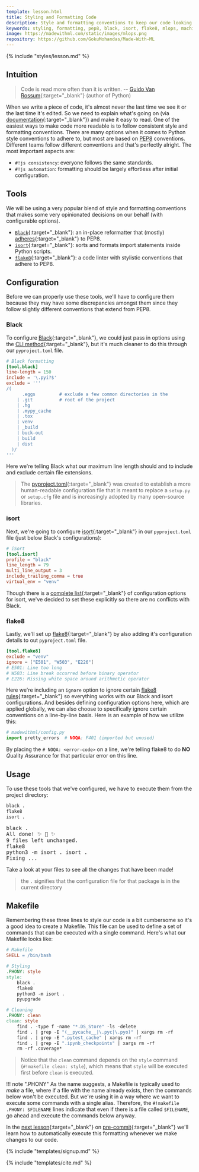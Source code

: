 ```yaml
---
template: lesson.html
title: Styling and Formatting Code
description: Style and formatting conventions to keep our code looking consistent.
keywords: styling, formatting, pep8, black, isort, flake8, mlops, machine learning
image: https://madewithml.com/static/images/mlops.png
repository: https://github.com/GokuMohandas/Made-With-ML
---
```


{% include "styles/lesson.md" %}

## Intuition

> Code is read more often than it is written. -- [Guido Van Rossum](https://en.wikipedia.org/wiki/Guido_van_Rossum){:target="_blank"} (author of Python)

When we write a piece of code, it's almost never the last time we see it or the last time it's edited. So we need to explain what's going on (via [documentation](documentation.md){:target="_blank"}) and make it easy to read. One of the easiest ways to make code more readable is to follow consistent style and formatting conventions. There are many options when it comes to Python style conventions to adhere to, but most are based on [PEP8](https://www.python.org/dev/peps/pep-0008/) conventions. Different teams follow different conventions and that's perfectly alright. The most important aspects are:

- `#!js consistency`: everyone follows the same standards.
- `#!js automation`: formatting should be largely effortless after initial configuration.

## Tools

We will be using a very popular blend of style and formatting conventions that makes some very opinionated decisions on our behalf (with configurable options).

- [`Black`](https://black.readthedocs.io/en/stable/){:target="_blank"}: an in-place reformatter that (mostly) [adheres](https://black.readthedocs.io/en/stable/the_black_code_style/current_style.html){:target="_blank"} to PEP8.
- [`isort`](https://pycqa.github.io/isort/){:target="_blank"}: sorts and formats import statements inside Python scripts.
- [`flake8`](https://flake8.pycqa.org/en/latest/index.html){:target="_blank"}: a code linter with stylistic conventions that adhere to PEP8.

## Configuration

Before we can properly use these tools, we'll have to configure them because they may have some discrepancies amongst them since they follow slightly different conventions that extend from PEP8.

### Black

To configure [Black](https://black.readthedocs.io/en/stable/){:target="_blank"}, we could just pass in options using the [CLI method](https://black.readthedocs.io/en/stable/usage_and_configuration/the_basics.html#command-line-options){:target="_blank"}, but it's much cleaner to do this through our `pyproject.toml` file.

```toml linenums="1"
# Black formatting
[tool.black]
line-length = 150
include = '\.pyi?$'
exclude = '''
/(
      .eggs         # exclude a few common directories in the
    | .git          # root of the project
    | .hg
    | .mypy_cache
    | .tox
    | venv
    | _build
    | buck-out
    | build
    | dist
  )/
'''
```

Here we're telling Black what our maximum line length should and to include and exclude certain file extensions.

> The [pyproject.toml](https://www.python.org/dev/peps/pep-0518/#file-format){:target="_blank"} was created to establish a more human-readable configuration file that is meant to replace a `setup.py` or `setup.cfg` file and is increasingly adopted by many open-source libraries.

### isort

Next, we're going to configure [isort](https://pycqa.github.io/isort/){:target="_blank"} in our `pyproject.toml` file (just below Black's configurations):

```toml linenums="1"
# iSort
[tool.isort]
profile = "black"
line_length = 79
multi_line_output = 3
include_trailing_comma = true
virtual_env = "venv"
```

Though there is a [complete list](https://pycqa.github.io/isort/docs/configuration/options){:target="_blank"} of configuration options for isort, we've decided to set these explicitly so there are no conflicts with Black.

### flake8

Lastly, we'll set up [flake8](https://flake8.pycqa.org/en/latest/index.html){:target="_blank"} by also adding it's configuration details to out `pyproject.toml` file.

```toml linenums="1"
[tool.flake8]
exclude = "venv"
ignore = ["E501", "W503", "E226"]
# E501: Line too long
# W503: Line break occurred before binary operator
# E226: Missing white space around arithmetic operator
```

Here we're including an `ignore` option to ignore certain [flake8 rules](https://www.flake8rules.com/){:target="_blank"} so everything works with our Black and isort configurations. And besides defining configuration options here, which are applied globally, we can also choose to specifically ignore certain conventions on a line-by-line basis. Here is an example of how we utilize this:

```python linenums="1"
# madewithml/config.py
import pretty_errors  # NOQA: F401 (imported but unused)
```

By placing the `# NOQA: <error-code>` on a line, we're telling flake8 to do **NO** *Q*uality *A*ssurance for that particular error on this line.

## Usage

To use these tools that we've configured, we have to execute them from the project directory:
```bash
black .
flake8
isort .
```
<pre class="output">
black .
All done! ✨ 🍰 ✨
9 files left unchanged.
flake8
python3 -m isort . isort .
Fixing ...
</pre>

Take a look at your files to see all the changes that have been made!

> the `.` signifies that the configuration file for that package is in the current directory

## Makefile

Remembering these three lines to style our code is a bit cumbersome so it's a good idea to create a Makefile. This file can be used to define a set of commands that can be executed with a single command. Here's what our Makefile looks like:

```makefile
# Makefile
SHELL = /bin/bash

# Styling
.PHONY: style
style:
    black .
    flake8
    python3 -m isort .
    pyupgrade

# Cleaning
.PHONY: clean
clean: style
    find . -type f -name "*.DS_Store" -ls -delete
    find . | grep -E "(__pycache__|\.pyc|\.pyo)" | xargs rm -rf
    find . | grep -E ".pytest_cache" | xargs rm -rf
    find . | grep -E ".ipynb_checkpoints" | xargs rm -rf
    rm -rf .coverage*
```

> Notice that the `clean` command depends on the `style` command (`#!makefile clean: style`), which means that `style` will be executed first before `clean` is executed.

!!! note ".PHONY"
    As the name suggests, a Makefile is typically used to *make* a file, where if a file with the name already exists, then the commands below won't be executed. But we're using it in a way where we want to execute some commands with a single alias. Therefore, the `#!makefile .PHONY: $FILENAME` lines indicate that even if there is a file called `$FILENAME`, go ahead and execute the commands below anyway.

In the [next lesson](pre-commit.md){:target="_blank"} on [pre-commit](https://pre-commit.com/){:target="_blank"} we'll learn how to automatically execute this formatting whenever we make changes to our code.

<!-- Course signup -->
{% include "templates/signup.md" %}

<!-- Citation -->
{% include "templates/cite.md" %}